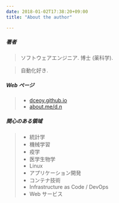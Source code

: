 ```yaml
---
date: 2018-01-02T17:38:20+09:00
title: "About the author"

---
```


##### 著者

> ソフトウェアエンジニア. 博士 (薬科学).

> 自動化好き.

##### Web ページ

> - [dceoy.github.io](http://dceoy.github.io/)
> - [about.me/d.n](https://about.me/d.n)

##### 関心のある領域

> - 統計学
> - 機械学習
> - 疫学
> - 医学生物学
> - Linux
> - アプリケーション開発
> - コンテナ技術
> - Infrastructure as Code / DevOps
> - Web サービス

<script>
  amzn_assoc_default_search_key = "data analysis";
</script>
